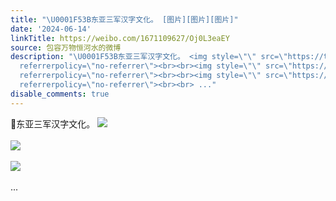 ```yaml
---
title: "\U0001F53B东亚三军汉字文化。 [图片][图片][图片]"
date: '2024-06-14'
linkTitle: https://weibo.com/1671109627/Oj0L3eaEY
source: 包容万物恒河水的微博
description: "\U0001F53B东亚三军汉字文化。 <img style=\"\" src=\"https://tvax2.sinaimg.cn/large/639b1bfbly1hqpb4h6o4ij20jg0aygmc.jpg\"
  referrerpolicy=\"no-referrer\"><br><br><img style=\"\" src=\"https://tvax4.sinaimg.cn/large/639b1bfbly1hqpb1hshr4j20ok0keta6.jpg\"
  referrerpolicy=\"no-referrer\"><br><br><img style=\"\" src=\"https://tvax4.sinaimg.cn/large/639b1bfbly1hqpb1d7yzmj20dw080q42.jpg\"
  referrerpolicy=\"no-referrer\"><br><br> ..."
disable_comments: true
---
```

🔻东亚三军汉字文化。 <img style="" src="https://tvax2.sinaimg.cn/large/639b1bfbly1hqpb4h6o4ij20jg0aygmc.jpg" referrerpolicy="no-referrer"><br><br><img style="" src="https://tvax4.sinaimg.cn/large/639b1bfbly1hqpb1hshr4j20ok0keta6.jpg" referrerpolicy="no-referrer"><br><br><img style="" src="https://tvax4.sinaimg.cn/large/639b1bfbly1hqpb1d7yzmj20dw080q42.jpg" referrerpolicy="no-referrer"><br><br> ...